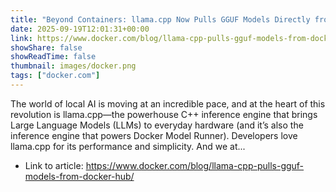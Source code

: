 ```yaml
---
title: "Beyond Containers: llama.cpp Now Pulls GGUF Models Directly from Docker Hub"
date: 2025-09-19T12:01:31+00:00
link: https://www.docker.com/blog/llama-cpp-pulls-gguf-models-from-docker-hub/
showShare: false
showReadTime: false
thumbnail: images/docker.png
tags: ["docker.com"]
---
```

The world of local AI is moving at an incredible pace, and at the heart of this revolution is llama.cpp—the powerhouse C++ inference engine that brings Large Language Models (LLMs) to everyday hardware (and it’s also the inference engine that powers Docker Model Runner). Developers love llama.cpp for its performance and simplicity. And we at...

- Link to article: https://www.docker.com/blog/llama-cpp-pulls-gguf-models-from-docker-hub/